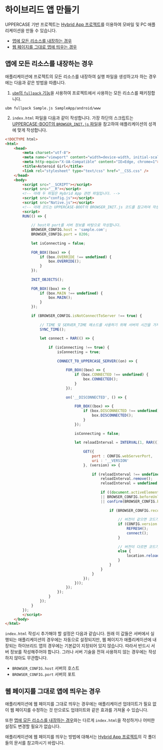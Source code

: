 # 하이브리드 앱 만들기
UPPERCASE 기반 프로젝트는 [Hybrid App 프로젝트](https://github.com/Hanul/HybridApp)를 이용하여 모바일 및 PC 애플리케이션을 만들 수 있습니다.

* [앱에 모든 리소스를 내장하는 경우](#앱에-모든-리소스를-내장하는-경우)
* [웹 페이지를 그대로 앱에 띄우는 경우](#웹-페이지를-그대로-앱에-띄우는-경우)

## 앱에 모든 리소스를 내장하는 경우
애플리케이션에 프로젝트의 모든 리소스를 내장하여 실행 파일을 생성하고자 하는 경우에는 다음과 같은 방법을 따릅니다.

1. [`ubm`의 `fullpack` 기능](https://github.com/Hanul/ubm#%ED%95%98%EC%9D%B4%EB%B8%8C%EB%A6%AC%EB%93%9C-%EC%95%B1%EC%9D%84-%EC%9C%84%ED%95%9C-%ED%94%84%EB%A1%9C%EC%A0%9D%ED%8A%B8-%ED%92%80-%ED%8C%A8%ED%82%A4%EC%A7%95)을 사용하여 프로젝트에서 사용하는 모든 리소스를 패키징합니다.
```
ubm fullpack Sample.js SampleApp/android/www
```

2. `index.html` 파일을 다음과 같이 작성합니다. 가장 하단의 스크립트는 [UPPERCASE-BOOT의 `BROWSER_INIT.js` 파일](https://github.com/Hanul/UPPERCASE/blob/master/UPPERCASE-BOOT/BROWSER_INIT.js)을 참고하여 애플리케이션의 성격에 맞게 작성합니다.
```html
<!DOCTYPE html>
<html>
	<head>
		<meta charset="utf-8">
		<meta name="viewport" content="width=device-width, initial-scale=1.0, maximum-scale=1.0, minimum-scale=1.0, user-scalable=no">
		<meta http-equiv="X-UA-Compatible" content="IE=Edge, chrome=1">
		<title>Asteroid Girl</title>
		<link rel="stylesheet" type="text/css" href="__CSS.css" />
	</head>
	<body>
		<script src="__SCRIPT"></script>
		<script src="__R"></script>
		<!-- 아래 두 파일은 Hybrid App 관련 파일입니다. -->
		<script src="config.js"></script>
		<script src="Native.js"></script>
		<!-- 아래 코드는 UPPERCASE-BOOT의 BROWSER_INIT.js 코드를 참고하여 작성합니다. -->
		<script>
		RUN(() => {
		
			// host와 port를 서버 정보를 바탕으로 작성합니다.
			BROWSER_CONFIG.host = 'sample.com';
			BROWSER_CONFIG.port = 8206;
			
			let isConnecting = false;
			
			FOR_BOX((box) => {
				if (box.OVERRIDE !== undefined) {
					box.OVERRIDE();
				}
			});
		
			INIT_OBJECTS();
		
			FOR_BOX((box) => {
				if (box.MAIN !== undefined) {
					box.MAIN();
				}
			});
			
			if (BROWSER_CONFIG.isNotConnectToServer !== true) {
				
				// TIME 및 SERVER_TIME 메소드를 사용하기 위해 서버의 시간을 가져옵니다.
				SYNC_TIME();
			
				let connect = RAR(() => {
					
					if (isConnecting !== true) {
						isConnecting = true;
						
						CONNECT_TO_UPPERCASE_SERVER((on) => {
							
							FOR_BOX((box) => {
								if (box.CONNECTED !== undefined) {
									box.CONNECTED();
								}
							});
						
							on('__DISCONNECTED', () => {
								
								FOR_BOX((box) => {
									if (box.DISCONNECTED !== undefined) {
										box.DISCONNECTED();
									}
								});
								
								isConnecting = false;
								
								let reloadInterval = INTERVAL(1, RAR(() => {
					
									GET({
										port : CONFIG.webServerPort,
										uri : '__VERSION'
									}, (version) => {
										
										if (reloadInterval !== undefined) {
											reloadInterval.remove();
											reloadInterval = undefined;
											
											if ((document.activeElement.tagName !== 'TEXTAREA' && document.activeElement.tagName !== 'INPUT')
											|| BROWSER_CONFIG.beforeUnloadMessage === undefined
											|| confirm(BROWSER_CONFIG.beforeUnloadMessage) === true) {
												
												if (BROWSER_CONFIG.reconnect === undefined || BROWSER_CONFIG.reconnect(CONFIG.version === version, connect) !== false) {
													
													// 버전이 같으면 코드가 변경된 부분이 없으므로, 화면만 다시 새로고침합니다.
													if (CONFIG.version === version) {
														REFRESH();
														connect();
													}
													
													// 버전이 다르면 코드가 변경되었을 수 있으므로, 페이지 자체를 새로고침하여 코드를 새로 불러옵니다.
													else {
														location.reload();
													}
												}
											}
										}
									});
								}));
							});
						});
					}
				});
			}
		});
		</script>
	</body>
</html>
```

`index.html` 작성시 추가해야 할 설정은 다음과 같습니다. 원래 이 값들은 서버에서 실행되는 애플리케이션의 경우에는 자동으로 설정되지만, 웹 페이지가 애플리케이션에 내장되는 하이브리드 앱의 경우에는 기본값이 지정되어 있지 않습니다. 따라서 반드시 서버 정보를 작성해주어야 합니다. 그러나 서버 기술을 전혀 사용하지 않는 경우에는 작성하지 않아도 무관합니다.
* `BROWSER_CONFIG.host` 서버의 호스트
* `BROWSER_CONFIG.port` 서버의 포트

## 웹 페이지를 그대로 앱에 띄우는 경우
애플리케이션에 웹 페이지를 그대로 띄우는 경우에는 애플리케이션 업데이트가 필요 없이 웹 페이지를 수정하는 것 만으로도 업데이트와 같은 효과를 가져올 수 있습니다.

또한 [앱에 모든 리소스를 내장하는 경우](#앱에-모든-리소스를-내장하는-경우)와는 다르게 `index.html`을 작성하거나 어떠한 설정도 변경할 필요가 없습니다.

애플리케이션에 웹 페이지를 띄우는 방법에 대해서는 [Hybrid App 프로젝트](https://github.com/Hanul/HybridApp)의 각 폴더들의 문서를 참고하시기 바랍니다.